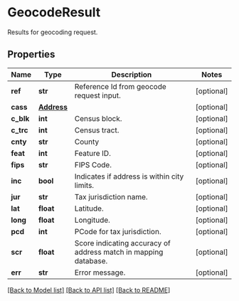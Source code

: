 # GeocodeResult

Results for geocoding request.
## Properties
Name | Type | Description | Notes
------------ | ------------- | ------------- | -------------
**ref** | **str** | Reference Id from geocode request input. | [optional] 
**cass** | [**Address**](Address.md) |  | [optional] 
**c_blk** | **int** | Census block. | [optional] 
**c_trc** | **int** | Census tract. | [optional] 
**cnty** | **str** | County | [optional] 
**feat** | **int** | Feature ID. | [optional] 
**fips** | **str** | FIPS Code. | [optional] 
**inc** | **bool** | Indicates if address is within city limits. | [optional] 
**jur** | **str** | Tax jurisdiction name. | [optional] 
**lat** | **float** | Latitude. | [optional] 
**long** | **float** | Longitude. | [optional] 
**pcd** | **int** | PCode for tax jurisdiction. | [optional] 
**scr** | **float** | Score indicating accuracy of address match in mapping database. | [optional] 
**err** | **str** | Error message. | [optional] 

[[Back to Model list]](../README.md#documentation-for-models) [[Back to API list]](../README.md#documentation-for-api-endpoints) [[Back to README]](../README.md)


